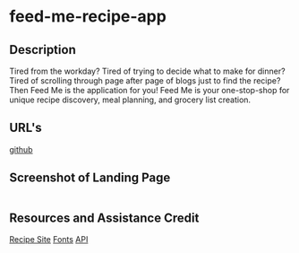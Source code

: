 # feed-me-recipe-app

## Description
Tired from the workday? Tired of trying to decide what to make for dinner? Tired of scrolling through page after page of blogs just to find the recipe? Then Feed Me is the application for you! Feed Me is your one-stop-shop for unique recipe discovery, meal planning, and grocery list creation. 

## URL's
[github]()
[]()

## Screenshot of Landing Page
![]()

## Resources and Assistance Credit
[Recipe Site](https://whatsfordinner.com/ )
[Fonts](https://www.1001fonts.com/butter-chicken-font.html)
[API](https://spoonacular.com/)
[]()
[]()
[]()
[]()
[]()